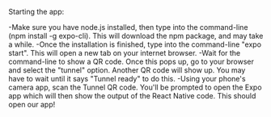 Starting the app:

-Make sure you have node.js installed, then type into the command-line (npm install -g expo-cli). This will download the npm package, and may take a while.
-Once the installation is finished, type into the command-line "expo start". This will open a new tab on your internet browser.
-Wait for the command-line to show a QR code. Once this pops up, go to your browser and select the "tunnel" option. Another QR code will show up.
You may have to wait until it says "Tunnel ready" to do this.
-Using your phone's camera app, scan the Tunnel QR code. You'll be prompted to open the Expo app which will then show the output of the React Native code.
This should open our app!
